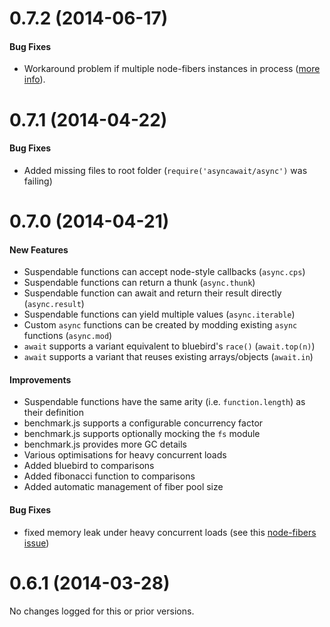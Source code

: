# 0.7.2 (2014-06-17)

#### Bug Fixes

 - Workaround problem if multiple node-fibers instances in process ([more info](./src/fibers.ts)).

# 0.7.1 (2014-04-22)

#### Bug Fixes

 - Added missing files to root folder (`require('asyncawait/async')` was failing)

# 0.7.0 (2014-04-21)

#### New Features

 - Suspendable functions can accept node-style callbacks (`async.cps`)
 - Suspendable functions can return a thunk (`async.thunk`)
 - Suspendable function can await and return their result directly (`async.result`)
 - Suspendable functions can yield multiple values (`async.iterable`)
 - Custom `async` functions can be created by modding existing `async` functions (`async.mod`)
 - `await` supports a variant equivalent to bluebird's `race()` (`await.top(n)`)
 - `await` supports a variant that reuses existing arrays/objects (`await.in`)

#### Improvements

 - Suspendable functions have the same arity (i.e. `function.length`) as their definition
 - benchmark.js supports a configurable concurrency factor
 - benchmark.js supports optionally mocking the `fs` module
 - benchmark.js provides more GC details
 - Various optimisations for heavy concurrent loads
 - Added bluebird to comparisons
 - Added fibonacci function to comparisons
 - Added automatic management of fiber pool size

#### Bug Fixes

 - fixed memory leak under heavy concurrent loads (see this [node-fibers issue](https://github.com/laverdet/node-fibers/issues/169))

# 0.6.1 (2014-03-28)

No changes logged for this or prior versions.
